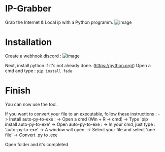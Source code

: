 # IP-Grabber
Grab the  Internet &amp; Local ip with a Python programm.
![image](https://github.com/ttameo/IP-Grabber/assets/113922183/c0e5dae7-353b-42e9-b95e-3b5a7f6f393c)

# Installation

Create a webhook discord : 
![image](https://github.com/ttameo/IP-Grabber/assets/113922183/50b11c8f-8fd3-41b3-aebe-ae125ba50d29)

Next, install python if it's not already done. (https://python.org/)
Open a cmd and type :
``
pip install fade
``

# Finish 
You can now use the tool.

If you want to convert your file to an executable, follow these instructions :
 -> Install auto-py-to-exe :
      -> Open a cmd (Win + R -> cmd)
      -> Type 'pip install auto-py-to-exe'
 -> Open auto-py-to-exe :
      -> In your cmd, just type : 'auto-py-to-exe'
 -> A window will open:
      -> Select your file and select 'one file'
 -> Convert .py to .exe

Open folder and it's completed
